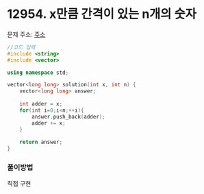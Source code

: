 # 12954. x만큼 간격이 있는 n개의 숫자

문제 주소: [주소](https://programmers.co.kr/learn/courses/30/lessons/12954)

```c++
//코드 입력
#include <string>
#include <vector>

using namespace std;

vector<long long> solution(int x, int n) {
    vector<long long> answer;
    
    int adder = x;
    for(int i=0;i<n;++i){
        answer.push_back(adder);
        adder += x;
    }
    
    return answer;
}

```



### 풀이방법

직접 구현